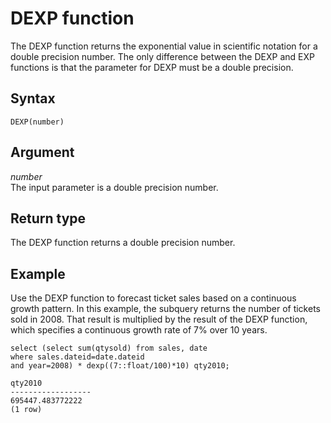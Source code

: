 # DEXP function<a name="r_DEXP"></a>

The DEXP function returns the exponential value in scientific notation for a double precision number\. The only difference between the DEXP and EXP functions is that the parameter for DEXP must be a double precision\. 

## Syntax<a name="r_DEXP-synopsis"></a>

```
DEXP(number)
```

## Argument<a name="r_DEXP-argument"></a>

 *number*   
The input parameter is a double precision number\. 

## Return type<a name="r_DEXP-return-type"></a>

The DEXP function returns a double precision number\. 

## Example<a name="r_DEXP-example"></a>

Use the DEXP function to forecast ticket sales based on a continuous growth pattern\. In this example, the subquery returns the number of tickets sold in 2008\. That result is multiplied by the result of the DEXP function, which specifies a continuous growth rate of 7% over 10 years\. 

```
select (select sum(qtysold) from sales, date
where sales.dateid=date.dateid
and year=2008) * dexp((7::float/100)*10) qty2010;

qty2010
------------------
695447.483772222
(1 row)
```